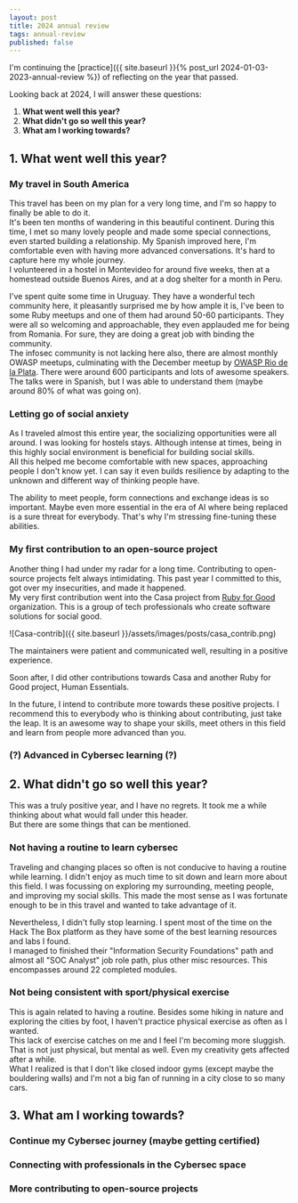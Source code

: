 ```yaml
---
layout: post
title: 2024 annual review
tags: annual-review
published: false
---
```


I'm continuing the [practice]({{ site.baseurl }}{% post_url 2024-01-03-2023-annual-review %}) of reflecting on the year that passed.

Looking back at 2024, I will answer these questions:
1. **What went well this year?**
2. **What didn't go so well this year?**
3. **What am I working towards?**


## 1. **What went well this year?**
### My travel in South America
This travel has been on my plan for a very long time, and I'm so happy to finally be able to do it.   
It's been ten months of wandering in this beautiful continent. During this time, I met so many lovely people and made some special connections, even started building a relationship. My Spanish improved here, I'm comfortable even with having more advanced conversations. It's hard to capture here my whole journey.    
I volunteered in a hostel in Montevideo for around five weeks, then at a homestead outside Buenos Aires, and at a dog shelter for a month in Peru.  

I've spent quite some time in Uruguay. They have a wonderful tech community here, it pleasantly surprised me by how ample it is, I've been to some Ruby meetups and one of them had around 50-60 participants. They were all so welcoming and approachable, they even applauded me for being from Romania. For sure, they are doing a great job with binding the community.   
The infosec community is not lacking here also, there are almost monthly OWASP meetups, culminating with the December meetup by [OWASP Rio de la Plata](https://appsecriodelaplata.org/). There were around 600 participants and lots of awesome speakers. The talks were in Spanish, but I was able to understand them (maybe around 80% of what was going on).

### Letting go of social anxiety
As I traveled almost this entire year, the socializing opportunities were all around. I was looking for hostels stays. Although intense at times, being in this highly social environment is beneficial for building social skills.   
All this helped me become comfortable with new spaces, approaching people I don't know yet. I can say it even builds resilience by adapting to the unknown and different way of thinking people have.    

The ability to meet people, form connections and exchange ideas is so important. Maybe even more essential in the era of AI where being replaced is a sure threat for everybody. That's why I'm stressing fine-tuning these abilities.

### My first contribution to an open-source project
Another thing I had under my radar for a long time. Contributing to open-source projects felt always intimidating. This past year I committed to this, got over my insecurities, and made it happened.    
My very first contribution went into the Casa project from [Ruby for Good](https://rubyforgood.org/) organization. This is a group of tech professionals who create software solutions for social good.

![Casa-contrib]({{ site.baseurl }}/assets/images/posts/casa_contrib.png)

The maintainers were patient and communicated well, resulting in a positive experience.

Soon after, I did other contributions towards Casa and another Ruby for Good project, Human Essentials.    

In the future, I intend to contribute more towards these positive projects. I recommend this to everybody who is thinking about contributing, just take the leap. It is an awesome way to shape your skills, meet others in this field and learn from people more advanced than you.

### (?) Advanced in Cybersec learning (?)

## 2. **What didn't go so well this year?**
This was a truly positive year, and I have no regrets. It took me a while thinking about what would fall under this header.    
But there are some things that can be mentioned. 
### Not having a routine to learn cybersec
Traveling and changing places so often is not conducive to having a routine while learning. I didn't enjoy as much time to sit down and learn more about this field. I was focussing on exploring my surrounding, meeting people, and improving my social skills. This made the most sense as I was fortunate enough to be in this travel and wanted to take advantage of it.

Nevertheless, I didn't fully stop learning. I spent most of the time on the Hack The Box platform as they have some of the best learning resources and labs I found.    
I managed to finished their "Information Security Foundations" path and almost all "SOC Analyst" job role path, plus other misc resources. This encompasses around 22 completed modules.

### Not being consistent with sport/physical exercise
This is again related to having a routine. Besides some hiking in nature and exploring the cities by foot, I haven't practice physical exercise as often as I wanted.    
This lack of exercise catches on me and I feel I'm becoming more sluggish. That is not just physical, but mental as well. Even my creativity gets affected after a while.     
What I realized is that I don't like closed indoor gyms (except maybe the bouldering walls) and I'm not a big fan of running in a city close to so many cars.


## 3. **What am I working towards?**
### Continue my Cybersec journey (maybe getting certified)
### Connecting with professionals in the Cybersec space
### More contributing to open-source projects
